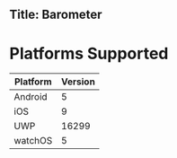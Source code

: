 Title: Barometer
---
# Platforms Supported
|Platform|Version|
|--------|-------|
|Android|5|
|iOS|9|
|UWP|16299|
|watchOS|5|
